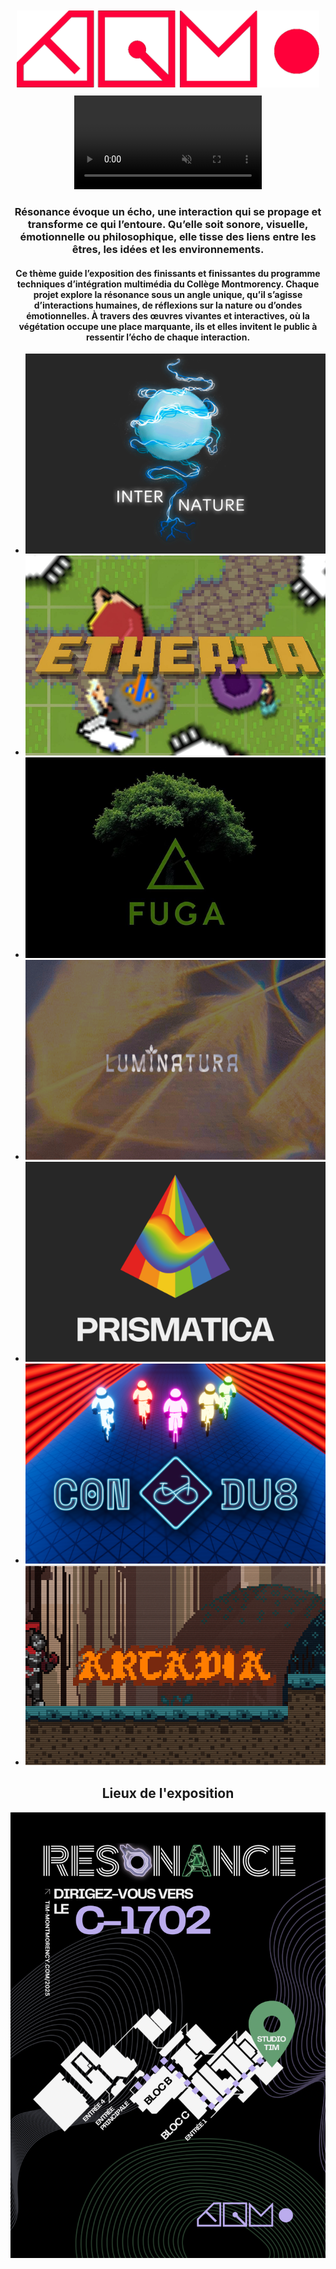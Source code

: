 <div style="text-align: center; padding: 2%;">
    <img class="logo_tim" src="./medias/logo_tim-optimiser.png">
</div>
<!-- <h1 style="text-align: center;"> Résonance</h1>
<h1 style="text-align: center;"> Expérience multimédia TIM 2025</h1> -->

<div style="text-align: center;">
    <video autoplay loop muted playsinline>
        <source src="./medias/resonanceBanner.mp4" type="video/mp4">
        <img src="./medias/resonanceBannerBackup.png" alt="Bannière de l'exposition Résonance">
    </video>
</div>

<h3 style="text-align: center;">Résonance évoque un écho, une interaction qui se propage et transforme ce qui l’entoure. Qu’elle soit sonore, visuelle, émotionnelle ou philosophique, elle tisse des liens entre les êtres, les idées et les environnements.
</h3>

<h4 style="text-align: center;">Ce thème guide l’exposition des finissants et finissantes du programme <a href="https://tim-montmorency.com/" style="text-decoration: none;">techniques d’intégration multimédia du Collège Montmorency</a>. Chaque projet explore la résonance sous un angle unique, qu’il s’agisse d’interactions humaines, de réflexions sur la nature ou d’ondes émotionnelles. À travers des œuvres vivantes et interactives, où la végétation occupe une place marquante, ils et elles invitent le public à ressentir l’écho de chaque interaction.
</h4>

* [![Internature](./medias/logo_internature.png)](https://tprangers.github.io/internature/#/)
* [![Etheria](./medias/logo_etheria.png)](https://ethereal-creators.github.io/Etheria/#/)
* [![Fuga](./medias/Fuga.png)](https://escapism-fuga.github.io/Fuga/#/)
* [![Luminatura](./medias/luminatura.png)](https://miaou-mafia.github.io/projet-luminatura/#/)
* [![Prismatica](./medias/logo_prismatica.png)](https://pootpookies.github.io/Prismatica/#/)
* [![C0N-DU8](./medias/logo_c0n-du8.png)](https://gearshift-games.github.io/Web-C0N-DU8/#/)
* [![Arcadia](./medias/arcadia_panel.png)](https://cousi-cousa.github.io/Arcadia/#/)

<h2 style="text-align: center;">Lieux de l'exposition</h2>
<div style="text-align: center;">
    <img src="./medias/carte.png">
</div>